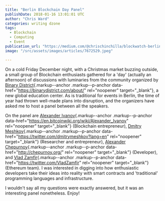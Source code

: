 ```yaml
---
title: "Berlin Blockchain Day Panel"
publishDate: 2018-01-16 13:01:01 UTC
author: "Chris Ward"
categories: writing dzone
tags:
  - Blockchain
  - Computing
  - Event
publication_url: "https://medium.com/@chrischinchilla/blockwatch-berlin-blockchain-day-panel-22528d94933c"
image: "/src/assets/images/articles/7672529.jpeg"

---
```


On a cold Friday December night, with a Christmas market buzzing
outside, a small group of Blockchain enthusiasts gathered for a 'day'
(actually an afternoon) of discussions with luminaries from the
community organized by [Binary
District](https://binarydistrict.com/about/){.markup--anchor
.markup--p-anchor data-href="https://binarydistrict.com/about/"
rel="noopener" target="_blank"}, a new global education center. As is
traditional for events in Berlin, the time of year had thrown well-made
plans into disruption, and the organizers have asked me to host a panel
between all the speakers.

On the panel are [Alexander
Ivanov](https://en.bitcoinwiki.org/wiki/Alexander_Ivanov){.markup--anchor
.markup--p-anchor
data-href="https://en.bitcoinwiki.org/wiki/Alexander_Ivanov"
rel="noopener" target="_blank"} (Blockchain entrepreneur), [Dmitry
Meshkov](https://twitter.com/dmitrymeshkov?lang=en){.markup--anchor
.markup--p-anchor data-href="https://twitter.com/dmitrymeshkov?lang=en"
rel="noopener" target="_blank"} (Researcher and entrepreneur),
[Alexander Chepurnoy](http://chepurnoy.org/){.markup--anchor
.markup--p-anchor data-href="http://chepurnoy.org/" rel="noopener"
target="_blank"} (Developer), and [Vlad
Zamfir](https://twitter.com/VladZamfir){.markup--anchor
.markup--p-anchor data-href="https://twitter.com/VladZamfir"
rel="noopener" target="_blank"} (Ethereum team). I was interested in
digging into how enthusiastic developers take their ideas into reality
with smart contracts and 'traditional' programming languages and
infrastructure.

I wouldn't say all my questions were exactly answered, but it was an
interesting panel nonetheless. Enjoy!

<figure id="416f"
class="graf graf--figure graf--iframe graf-after--p graf--trailing">
<div class="iframe">
<div id="widget" class="widget g-background-default g-shadow-inset"
style="height:100%">

</div>
</div>
</figure>